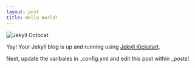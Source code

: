 ```yaml
---
layout: post
title: Hello World!
---
```


![Jekyll Octocat](http://octodex.github.com/images/total-eclipse-of-the-octocat.jpg)

Yay! Your Jekyll blog is up and running using [Jekyll Kickstart](http://github.com/barryclark/jekyll-kickstart/).

Next, update the varibales in _config.yml and edit this post within _posts!